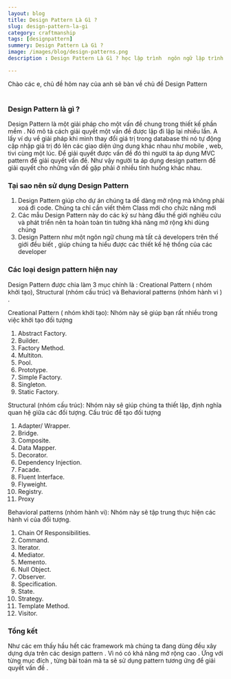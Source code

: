 ```yaml
---
layout: blog
title: Design Pattern Là Gì ? 
slug: design-pattern-la-gi
category: craftmanship
tags: [designpattern]
summery: Design Pattern Là Gì ?
image: /images/blog/design-patterns.png
description : Design Pattern Là Gì ? học lập trình  ngôn ngữ lập trình lập trình java java cơ bản khóa học lập trình java học ngôn ngữ lập trình java hoc thiet ke web

---
```


Chào các e, chủ đề hôm nay của anh sẽ bàn về chủ đề  Design Pattern
<br><br>

### Design Pattern là gì ?
Design Pattern là một giải pháp cho một vấn đề chung trong thiết kế phần mềm . Nó mô tả cách giải quyết một vấn đề được lập đi lập lại
nhiều lần. A lấy ví dụ về giải pháp khi mình thay đổi giá trị trong database thì nó tự động cập nhập giá trị đó lên các giao diện ứng dung
khác nhau như mobile , web, tivi cùng một lúc. Để giải quyết được vấn đề đó thì người ta áp dụng MVC pattern để giải quyết vấn đề.
Như vậy người ta áp dụng design pattern để giải quyết cho những vấn đề gặp phải ở nhiều tình huống khác nhau.
<br>

### Tại sao nên sử dụng Design Pattern
1. Design Pattern giúp cho dự án chúng ta dể dàng mở rộng mà không phải xoá đi code. Chúng ta chỉ cần viết thêm Class mới cho 
chức năng mới
2. Các mẫu Design Pattern này do các kỷ sư hàng đầu thế giới nghiêu cứu và phát triển nên ta hoàn toàn tin tưởng khả 
năng mở rộng khi dùng chúng
3. Design Pattern như một ngôn ngữ chung mà tất cả developers trên thế giới đều biết , giúp chúng ta hiểu được các 
thiết kế hệ thống của các developer 

### Các loại design pattern hiện nay
Design Pattern được chia làm 3 mục chính là : Creational Pattern ( nhóm khởi tạo), Structural (nhóm cấu trúc) và Behavioral patterns (nhóm hành vi ) . 

Creational Pattern ( nhóm khởi tạo): Nhóm này sẽ giúp bạn rất nhiều trong việc khởi tạo đối tượng

1. Abstract Factory.
2. Builder.
3. Factory Method.
4. Multiton.
5. Pool.
6. Prototype.
7. Simple Factory.
8. Singleton.
10. Static Factory.

Structural (nhóm cấu trúc): Nhóm này sẽ giúp chúng ta thiết lập, định nghĩa quan hệ giữa các đối tượng. Cấu trúc để tạo đối tượng 

1. Adapter/ Wrapper.
2.    Bridge.
3.    Composite.
4.    Data Mapper.
5.    Decorator.
6.    Dependency Injection.
7.    Facade.
8.    Fluent Interface.
9.    Flyweight.
10.    Registry.
11.    Proxy

Behavioral patterns (nhóm hành vi): Nhóm này sẽ tập trung thực hiện các hành vi của đối tượng. 

1.    Chain Of Responsibilities.
2.    Command.
3.    Iterator.
4.    Mediator.
5.    Memento.
6.    Null Object.
7.    Observer.
8.    Specification.
9.    State.
10.   Strategy.
11.   Template Method.
12.   Visitor.

### Tổng kết
Như các em thấy hầu hết các framework mà chúng ta đang dùng đều xây dựng dựa trên các design pattern . Vì nó có 
khả năng mở rộng cao . Ứng với từng mục đích , từng bài toán mà ta sẽ sử dụng pattern tương ứng để giải quyết vấn đề .




